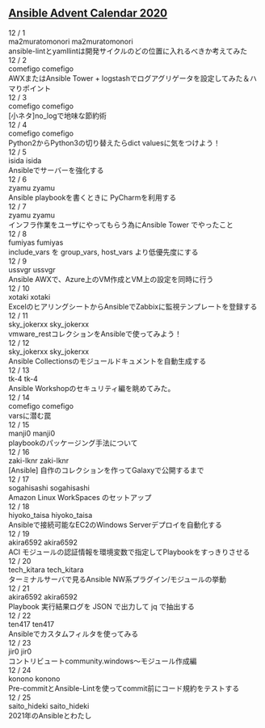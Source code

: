 ## [Ansible Advent Calendar 2020](https://qiita.com/advent-calendar/2020/ansible_01)

12 / 1<br>
ma2muratomonori ma2muratomonori<br>
ansible-lintとyamllintは開発サイクルのどの位置に入れるべきか考えてみた<br>
12 / 2<br>
comefigo comefigo<br>
AWXまたはAnsible Tower + logstashでログアグリゲータを設定してみた＆ハマりポイント<br>
12 / 3<br>
comefigo comefigo<br>
[小ネタ]no_logで地味な節約術<br>
12 / 4<br>
comefigo comefigo<br>
Python2からPython3の切り替えたらdict valuesに気をつけよう！<br>
12 / 5<br>
isida isida<br>
Ansibleでサーバーを強化する<br>
12 / 6<br>
zyamu zyamu<br>
Ansible playbookを書くときに PyCharmを利用する<br>
12 / 7<br>
zyamu zyamu<br>
インフラ作業をユーザにやってもらう為にAnsible Tower でやったこと<br>
12 / 8<br>
fumiyas fumiyas<br>
include_vars を group_vars, host_vars より低優先度にする <br>
12 / 9<br>
ussvgr ussvgr<br>
Ansible AWXで、Azure上のVM作成とVM上の設定を同時に行う<br>
12 / 10<br>
xotaki xotaki<br>
ExcelのヒアリングシートからAnsibleでZabbixに監視テンプレートを登録する<br>
12 / 11<br>
sky_jokerxx sky_jokerxx<br>
vmware_restコレクションをAnsibleで使ってみよう！ <br>
12 / 12<br>
sky_jokerxx sky_jokerxx<br>
Ansible Collectionsのモジュールドキュメントを自動生成する <br>
12 / 13<br>
tk-4 tk-4<br>
Ansible Workshopのセキュリティ編を眺めてみた。 <br>
12 / 14<br>
comefigo comefigo<br>
varsに潜む罠<br>
12 / 15<br>
manji0 manji0<br>
playbookのパッケージング手法について <br>
12 / 16<br>
zaki-lknr zaki-lknr<br>
[Ansible] 自作のコレクションを作ってGalaxyで公開するまで<br>
12 / 17<br>
sogahisashi sogahisashi<br>
Amazon Linux WorkSpaces のセットアップ <br>
12 / 18<br>
hiyoko_taisa hiyoko_taisa<br>
Ansibleで接続可能なEC2のWindows Serverデプロイを自動化する <br>
12 / 19<br>
akira6592 akira6592<br>
ACI モジュールの認証情報を環境変数で指定してPlaybookをすっきりさせる <br>
12 / 20<br>
tech_kitara tech_kitara<br>
ターミナルサーバで見るAnsible NW系プラグイン/モジュールの挙動<br>
12 / 21<br>
akira6592 akira6592<br>
Playbook 実行結果ログを JSON で出力して jq で抽出する <br>
12 / 22<br>
ten417 ten417<br>
Ansibleでカスタムフィルタを使ってみる<br>
12 / 23<br>
jir0 jir0<br>
コントリビュートcommunity.windows～モジュール作成編<br>
12 / 24<br>
konono konono<br>
Pre-commitとAnsible-Lintを使ってcommit前にコード規約をテストする<br>
12 / 25<br>
saito_hideki saito_hideki<br>
2021年のAnsibleとわたし 
